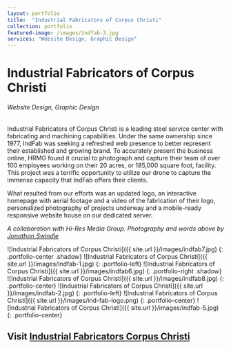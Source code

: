 ```yaml
---
layout: portfolio
title:  "Industrial Fabricators of Corpus Christi"
collection: portfolio
featured-image: /images/indfab-3.jpg
services: "Website Design, Graphic Design"
---
```


<div class="portfolio-words">
<h1>Industrial Fabricators of Corpus Christi</h1>
<h6>Website Design, Graphic Design</h6>
<p>Industrial Fabricators of Corpus Christi is a leading steel service center with fabricating and machining capabilities. Under the same ownership since 1977, IndFab was seeking a refreshed web presence to better represent their established and growing brand. To accurately present the business online, HRMG found it crucial to photograph and capture their team of over 100 employees working on their 20 acres, or 185,000 square foot, facility. This project was a terrific opportunity to utilize our drone to capture the immense capacity that IndFab offers their clients.</p>
<p>What resulted from our efforts was an updated logo, an interactive homepage with aerial footage and a video of the fabrication of their logo, personalized photography of projects underway and a mobile-ready responsive website house on our dedicated server.</p>
<p><em>A collaboration with Hi-Res Media Group. Photography and words above by <a href="https://hrmg.agency">Jonathan Swindle</a></em></p>
</div>

![Industrial Fabricators of Corpus Christi]({{ site.url }}/images/indfab7.jpg)
{: .portfolio-center .shadow}
![Industrial Fabricators of Corpus Christi]({{ site.url }}/images/indfab-1.jpg)
{: .portfolio-left}
![Industrial Fabricators of Corpus Christi]({{ site.url }}/images/indfab6.jpg)
{: .portfolio-right .shadow}
![Industrial Fabricators of Corpus Christi]({{ site.url }}/images/indfab8.jpg)
{: .portfolio-center}
![Industrial Fabricators of Corpus Christi]({{ site.url }}/images/indfab-2.jpg)
{: .portfolio-left}
![Industrial Fabricators of Corpus Christi]({{ site.url }}/images/ind-fab-logo.png)
{: .portfolio-center}
![Industrial Fabricators of Corpus Christi]({{ site.url }}/images/indfab-5.jpg)
{: .portfolio-center}

<h2 class="portfolio-link">Visit <a href="http://indfabcc.com">Industrial Fabricators Corpus Christi</a></h2>

